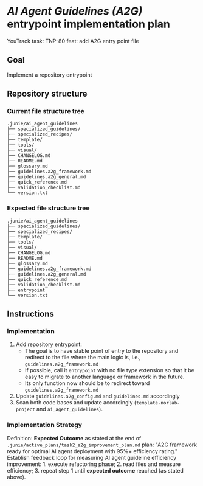 # _AI Agent Guidelines (A2G)_ entrypoint implementation plan

YouTrack task: TNP-80 feat: add A2G entry point file 

## Goal
Implement a repository entrypoint

## Repository structure

### Current file structure tree

```text
.junie/ai_agent_guidelines
├── specialized_guidelines/
├── specialized_recipes/
├── template/
├── tools/
├── visual/
├── CHANGELOG.md
├── README.md
├── glossary.md
├── guidelines.a2g_framework.md
├── guidelines.a2g_general.md
├── quick_reference.md
├── validation_checklist.md
└── version.txt
``` 

### Expected file structure tree
```text
.junie/ai_agent_guidelines
├── specialized_guidelines/
├── specialized_recipes/
├── template/
├── tools/
├── visual/
├── CHANGELOG.md
├── README.md
├── glossary.md
├── guidelines.a2g_framework.md
├── guidelines.a2g_general.md
├── quick_reference.md
├── validation_checklist.md
├── entrypoint
└── version.txt
``` 

## Instructions

### Implementation
1. Add repository entrypoint:
   - The goal is to have stable point of entry to the repository and redirect to the file where the main logic is, i.e., `guidelines.a2g_framework.md` 
   - If possible, call it `entrypoint` with no file type extension so that it be easy to migrate to another language or framework in the future.
   - Its only function now should be to redirect toward `guidelines.a2g_framework.md`
2. Update `guidelines.a2g_config.md` and `guidelines.md` accordingly
3. Scan both code bases and update accordingly (`template-norlab-project` and `ai_agent_guidelines`).

### Implementation Strategy
Definition: **Expected Outcome** as stated at the end of `.junie/active_plans/task2_a2g_improvement_plan.md` plan:  "A2G framework ready for optimal AI agent deployment with 95%+ efficiency rating."
Establish feedback loop for measuring AI agent guideline efficiency improvement: 
    1. execute refactoring phase;
    2. read files and measure efficiency;
    3. repeat step 1 until **expected outcome** reached (as stated above). 
